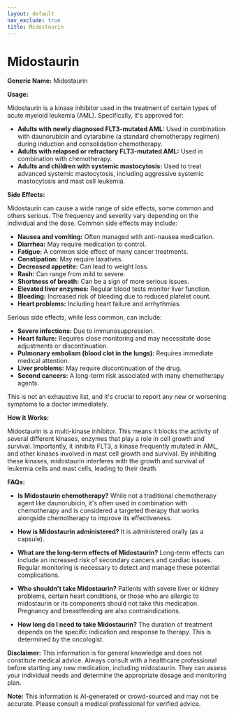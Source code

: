 ```yaml
---
layout: default
nav_exclude: true
title: Midostaurin
---
```


# Midostaurin

**Generic Name:** Midostaurin

**Usage:**

Midostaurin is a kinase inhibitor used in the treatment of certain types of acute myeloid leukemia (AML). Specifically, it's approved for:

* **Adults with newly diagnosed FLT3-mutated AML:**  Used in combination with daunorubicin and cytarabine (a standard chemotherapy regimen) during induction and consolidation chemotherapy.
* **Adults with relapsed or refractory FLT3-mutated AML:** Used in combination with chemotherapy.
* **Adults and children with systemic mastocytosis:** Used to treat advanced systemic mastocytosis, including aggressive systemic mastocytosis and mast cell leukemia.


**Side Effects:**

Midostaurin can cause a wide range of side effects, some common and others serious.  The frequency and severity vary depending on the individual and the dose. Common side effects may include:

* **Nausea and vomiting:**  Often managed with anti-nausea medication.
* **Diarrhea:**  May require medication to control.
* **Fatigue:**  A common side effect of many cancer treatments.
* **Constipation:** May require laxatives.
* **Decreased appetite:**  Can lead to weight loss.
* **Rash:** Can range from mild to severe.
* **Shortness of breath:** Can be a sign of more serious issues.
* **Elevated liver enzymes:**  Regular blood tests monitor liver function.
* **Bleeding:** Increased risk of bleeding due to reduced platelet count.
* **Heart problems:** Including heart failure and arrhythmias.


Serious side effects, while less common, can include:

* **Severe infections:** Due to immunosuppression.
* **Heart failure:** Requires close monitoring and may necessitate dose adjustments or discontinuation.
* **Pulmonary embolism (blood clot in the lungs):** Requires immediate medical attention.
* **Liver problems:**  May require discontinuation of the drug.
* **Second cancers:**  A long-term risk associated with many chemotherapy agents.


This is not an exhaustive list, and it's crucial to report any new or worsening symptoms to a doctor immediately.

**How it Works:**

Midostaurin is a multi-kinase inhibitor.  This means it blocks the activity of several different kinases, enzymes that play a role in cell growth and survival. Importantly, it inhibits FLT3, a kinase frequently mutated in AML,  and other kinases involved in mast cell growth and survival. By inhibiting these kinases, midostaurin interferes with the growth and survival of leukemia cells and mast cells, leading to their death.


**FAQs:**

* **Is Midostaurin chemotherapy?**  While not a traditional chemotherapy agent like daunorubicin, it's often used in combination with chemotherapy and is considered a targeted therapy that works alongside chemotherapy to improve its effectiveness.

* **How is Midostaurin administered?** It is administered orally (as a capsule).

* **What are the long-term effects of Midostaurin?** Long-term effects can include an increased risk of secondary cancers and cardiac issues. Regular monitoring is necessary to detect and manage these potential complications.

* **Who shouldn't take Midostaurin?** Patients with severe liver or kidney problems, certain heart conditions, or those who are allergic to midostaurin or its components should not take this medication.  Pregnancy and breastfeeding are also contraindications.

* **How long do I need to take Midostaurin?** The duration of treatment depends on the specific indication and response to therapy.  This is determined by the oncologist.


**Disclaimer:** This information is for general knowledge and does not constitute medical advice.  Always consult with a healthcare professional before starting any new medication, including midostaurin.  They can assess your individual needs and determine the appropriate dosage and monitoring plan.


**Note:** This information is AI-generated or crowd-sourced and may not be accurate. Please consult a medical professional for verified advice.